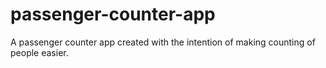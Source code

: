 # passenger-counter-app
A passenger counter app created with the intention of making counting of people easier.
